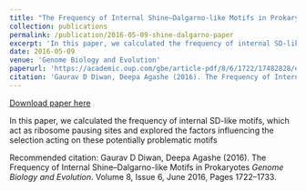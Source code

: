 ```yaml
---
title: "The Frequency of Internal Shine–Dalgarno-like Motifs in Prokaryotes"
collection: publications
permalink: /publication/2016-05-09-shine-dalgarno-paper
excerpt: 'In this paper, we calculated the frequency of internal SD-like motifs, which act as ribosome pausing sites and explored the factors influencing the selection acting on these potentially problematic motifs'
date: 2016-05-09
venue: 'Genome Biology and Evolution'
paperurl: 'https://academic.oup.com/gbe/article-pdf/8/6/1722/17482828/evw107.pdf'
citation: 'Gaurav D Diwan, Deepa Agashe (2016). The Frequency of Internal Shine–Dalgarno-like Motifs in Prokaryotes <i>Genome Biology and Evolution</i>. Volume 8, Issue 6, June 2016, Pages 1722–1733.'
---
```


<a href='https://academic.oup.com/gbe/article-pdf/8/6/1722/17482828/evw107.pdf'>Download paper here</a>

In this paper, we calculated the frequency of internal SD-like motifs, which act as ribosome pausing sites and explored the factors influencing the selection acting on these potentially problematic motifs

Recommended citation: Gaurav D Diwan, Deepa Agashe (2016). The Frequency of Internal Shine–Dalgarno-like Motifs in Prokaryotes <i>Genome Biology and Evolution</i>. Volume 8, Issue 6, June 2016, Pages 1722–1733.